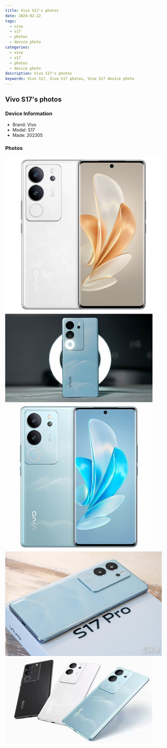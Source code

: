 ```yaml
---
title: Vivo S17's photos
date: 2024-02-22
tags: 
  - vivo
  - s17
  - photos
  - device photo
categories: 
  - vivo
  - s17
  - photos
  - device photo
description: Vivo S17's photos
keywords: Vivo S17, Vivo S17 photos, Vivo S17 device photo
---
```


## Vivo S17's photos

### Device Information

- Brand: Vivo
- Model: S17
- Made: 202305

### Photos

![/images/best-assets/devices/vivo/vivo-s17/1.jpg](/images/best-assets/devices/vivo/vivo-s17/1.jpg)
![/images/best-assets/devices/vivo/vivo-s17/2.jpg](/images/best-assets/devices/vivo/vivo-s17/2.jpg)
![/images/best-assets/devices/vivo/vivo-s17/3.jpg](/images/best-assets/devices/vivo/vivo-s17/3.jpg)
![/images/best-assets/devices/vivo/vivo-s17/4.jpg](/images/best-assets/devices/vivo/vivo-s17/4.jpg)
![/images/best-assets/devices/vivo/vivo-s17/5.jpg](/images/best-assets/devices/vivo/vivo-s17/5.jpg)
